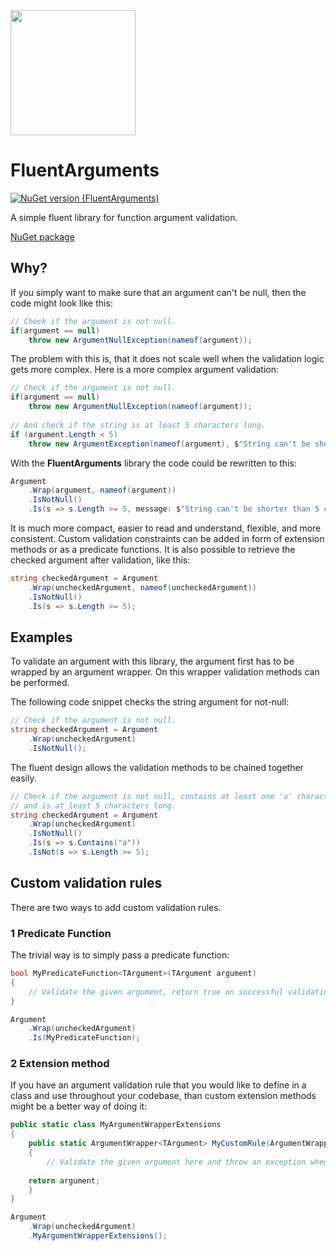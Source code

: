 <img src="https://github.com/onixion/FluentArguments/blob/main/Assets/Icon.jpg" width="200" height="200">

# FluentArguments
[![NuGet version (FluentArguments)](https://img.shields.io/nuget/v/AlinSpace.FluentArguments.svg?style=flat-square)](https://www.nuget.org/packages/AlinSpace.FluentArguments/)

A simple fluent library for function argument validation.

[NuGet package](https://www.nuget.org/packages/AlinSpace.FluentArguments/)

## Why?

If you simply want to make sure that an argument can't be null,
then the code might look like this:

```csharp
// Check if the argument is not null.
if(argument == null)
    throw new ArgumentNullException(nameof(argument));
```

The problem with this is, that it does not scale well when the validation logic gets more complex.
Here is a more complex argument validation:

```csharp
// Check if the argument is not null.
if(argument == null)
    throw new ArgumentNullException(nameof(argument));
    
// And check if the string is at least 5 characters long.
if (argument.Length < 5)
    throw new ArgumentException(nameof(argument), $"String can't be shorter than 5 characters.");
```

With the **FluentArguments** library the code could be rewritten to this:

```csharp
Argument
    .Wrap(argument, nameof(argument))
    .IsNotNull()
    .Is(s => s.Length >= 5, message: $"String can't be shorter than 5 characters.");
```

It is much more compact, easier to read and understand, flexible, and more consistent. 
Custom validation constraints can be added in form of extension methods or as a predicate functions. 
It is also possible to retrieve the checked argument after validation, like this:

```csharp
string checkedArgument = Argument
    .Wrap(uncheckedArgument, nameof(uncheckedArgument))
    .IsNotNull()
    .Is(s => s.Length >= 5);
```

## Examples

To validate an argument with this library, the argument first has to be wrapped by an argument wrapper.
On this wrapper validation methods can be performed.

The following code snippet checks the string argument for not-null:

```csharp
// Check if the argument is not null.
string checkedArgument = Argument
    .Wrap(uncheckedArgument)
    .IsNotNull();
```

The fluent design allows the validation methods to be chained together easily.
	
```csharp
// Check if the argument is not null, contains at least one 'a' character
// and is at least 5 characters long.
string checkedArgument = Argument
    .Wrap(uncheckedArgument)
    .IsNotNull()
    .Is(s => s.Contains("a"))
    .IsNot(s => s.Length >= 5);
```

## Custom validation rules

There are two ways to add custom validation rules. 

### 1 Predicate Function

The trivial way is to simply pass a predicate function:

```csharp
bool MyPredicateFunction<TArgument>(TArgument argument)
{
    // Validate the given argument, return true on successful validation; false otherwise.
}

Argument
    .Wrap(uncheckedArgument)
    .Is(MyPredicateFunction);
```

### 2 Extension method

If you have an argument validation rule that you would like to define in a class and use throughout your codebase,
than custom extension methods might be a better way of doing it:

```csharp
public static class MyArgumentWrapperExtensions
{
    public static ArgumentWrapper<TArgument> MyCustomRule(ArgumentWrapper<TArgument> argument)
    {
        // Validate the given argument here and throw an exception when the rule is violated.
	
	return argument;
    }
}

Argument
    .Wrap(uncheckedArgument)
    .MyArgumentWrapperExtensions();
```
